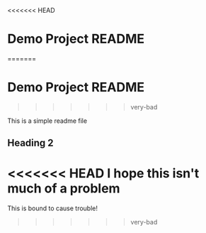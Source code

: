 <<<<<<< HEAD
# Demo Project README
=======
 # Demo Project README
>>>>>>> very-bad

This is a simple readme file

## Heading 2

<<<<<<< HEAD
I hope this isn't much of a problem
=======
This is bound to cause trouble!
>>>>>>> very-bad
